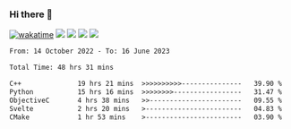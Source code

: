 ### Hi there 👋
[![wakatime](https://wakatime.com/badge/user/368879df-dc38-4b1a-86c4-8a2054a0e074.svg)](https://wakatime.com/@368879df-dc38-4b1a-86c4-8a2054a0e074)
<img src="https://img.shields.io/badge/Windows-0078D6?style=flat&logo=Windows&logoColor=white">
<img src="https://img.shields.io/badge/IntelliJ_IDEA-000000.svg?style=flat&logo=IntelliJ-IDEA&logoColor=white">
<img src="https://img.shields.io/badge/Visual_Studio_Code-007ACC?style=flat&logo=Visual-Studio-Code&logoColor=white">
<img src="https://img.shields.io/badge/Discord-5865F2?label=kano%233578&style=flat&logo=discord&logoColor=white">
<br>


<!--START_SECTION:waka-->

```txt
From: 14 October 2022 - To: 16 June 2023

Total Time: 48 hrs 31 mins

C++              19 hrs 21 mins  >>>>>>>>>>---------------   39.90 %
Python           15 hrs 16 mins  >>>>>>>>-----------------   31.47 %
ObjectiveC       4 hrs 38 mins   >>-----------------------   09.55 %
Svelte           2 hrs 20 mins   >------------------------   04.83 %
CMake            1 hr 53 mins    >------------------------   03.90 %
```

<!--END_SECTION:waka-->
